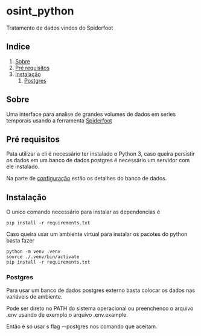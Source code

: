 # osint_python

Tratamento de dados vindos do Spiderfoot

## Indice

<!--ts-->

1. [Sobre](##Sobre)
2. [Pré requisitos](##Pré-Requisitos)
3. [Instalação](##Instalação)
   1. [Postgres](###Postgres)

<!--te-->

## Sobre

Uma interface para analise de grandes volumes de dados em series temporais usando a ferramenta [Spiderfoot](https://github.com/smicallef/spiderfoot)

## Pré requisitos

Pata utilizar a cli é necessário ter instalado o Python 3, caso queira persistir os dados em um banco de dados postgres é necessário um servidor com ele instalado.

Na parte de [configuração](#Configuração) estão os detalhes do banco de dados.

## Instalação

O unico comando necessário para instalar as dependencias é

```
pip install -r requirements.txt
```

Caso queira usar um ambiente virtual para instalar os pacotes do python basta fazer

```
python -m venv .venv
source ./.venv/bin/activate
pip install -r requirements.txt
```

### Postgres

Para usar um banco de dados postgres externo basta colocar os dados nas variáveis de ambiente.

Pode ser direto no PATH do sistema operacional ou preenchenco o arquivo .env usando de exemplo o arquivo .env.example.

Então é só usar s flag --postgres nos comando que aceitam.
